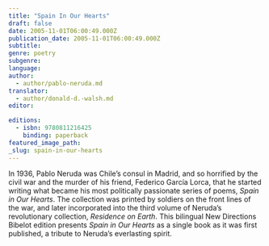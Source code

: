```yaml
---
title: "Spain In Our Hearts"
draft: false
date: 2005-11-01T06:00:49.000Z
publication_date: 2005-11-01T06:00:49.000Z
subtitle:
genre: poetry
subgenre:
language:
author:
  - author/pablo-neruda.md
translator:
  - author/donald-d.-walsh.md
editor:

editions:
  - isbn: 9780811216425
    binding: paperback
featured_image_path:
_slug: spain-in-our-hearts
---
```


In 1936, Pablo Neruda was Chile’s consul in Madrid, and so horrified by the civil war and the murder of his friend, Federico García Lorca, that he started writing what became his most politically passionate series of poems, _Spain in Our Hearts_. The collection was printed by soldiers on the front lines of the war, and later incorporated into the third volume of Neruda’s revolutionary collection, _Residence on Earth_. This bilingual New Directions Bibelot edition presents _Spain in Our Hearts_ as a single book as it was first published, a tribute to Neruda’s everlasting spirit.

